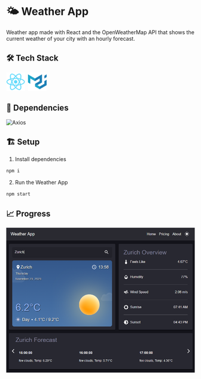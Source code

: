 # 🌤️ Weather App

Weather app made with React and the OpenWeatherMap API that shows the current weather of your city with an hourly forecast.

## 🛠️ Tech Stack

<div>
  <img src="https://github.com/devicons/devicon/blob/master/icons/react/react-original.svg" title="React" alt="React" width="50" height="50"/>&nbsp;
  <img src="https://github.com/devicons/devicon/blob/master/icons/materialui/materialui-original.svg" title="Material UI" alt="Material UI" width="50" height="50"/>&nbsp;
</div>

## 🚀 Dependencies

![Axios](https://img.shields.io/badge/Axios-5A29E4?logo=axios&style=for-the-badge)

## 🏗️ Setup

1. Install dependencies

```sh
npm i
```

2. Run the Weather App

```sh
npm start
```

## 📈 Progress

![Weather App V1](./src/images/progress/weather-app-v1.png)

